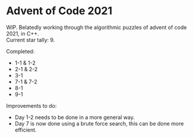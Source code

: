 # Advent of Code 2021
WIP. Belatedly working through the algorithmic puzzles of advent of code 2021, in C++.  
Current star tally: 9.

Completed:
- 1-1 & 1-2
- 2-1 & 2-2
- 3-1
- 7-1 & 7-2
- 8-1
- 9-1

Improvements to do:

- Day 1-2 needs to be done in a more general way.
- Day 7 is now done using a brute force search, this can be done more efficient.
